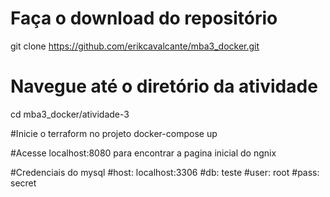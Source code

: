 # Faça o download do repositório
git clone https://github.com/erikcavalcante/mba3_docker.git

# Navegue até o diretório da atividade
cd mba3_docker/atividade-3

#Inicie o terraform no projeto
docker-compose up

#Acesse localhost:8080 para encontrar a pagina inicial do ngnix

#Credenciais do mysql
#host: localhost:3306
#db: teste
#user: root
#pass: secret